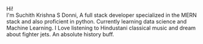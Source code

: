 Hi!
<br>
I'm Suchith Krishna S Donni, A full stack developer specialized in the MERN stack and also proficient in python. Currently learning data science and Machine Learning.
I Love listening to Hindustani classical music and dream about fighter jets. An absolute history buff.
